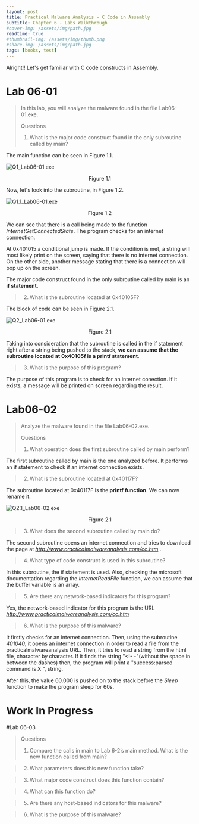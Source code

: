 ```yaml
---
layout: post
title: Practical Malware Analysis - C Code in Assembly
subtitle: Chapter 6 - Labs Walkthrough
#cover-img: /assets/img/path.jpg
readtime: true
#thumbnail-img: /assets/img/thumb.png
#share-img: /assets/img/path.jpg
tags: [books, test]
---
```


Alright!! Let's get familiar with C code constructs in Assembly. 

# Lab 06-01

> In this lab, you will analyze the malware found in the file Lab06-01.exe.
>
> Questions
>
> 1. What is the major code construct found in the only subroutine called by main?

The main function can be seen in Figure 1.1.

![Q1_Lab06-01.exe](/assets/img/PMA/Chapter_6/Lab6-1/Q1_Lab06-01.exe.png)
<p align="center"> Figure 1.1 </p>

Now, let's look into the subroutine, in Figure 1.2.

![Q1.1_Lab06-01.exe](/assets/img/PMA/Chapter_6/Lab6-1/Q1.1_Lab06-01.exe.png)
<p align="center"> Figure 1.2 </p>


We can see that there is a call being made to the function _InternetGetConnectedState_. The program checks for an internet connection. 

At 0x401015 a conditional jump is made. If the condition is met, a string will most likely print on the screen, saying that there is no internet connection. On the other side, another message stating that there is a connection will pop up on the screen.

The major code construct found in the only subroutine called by main is an **if statement**. 



> 2. What is the subroutine located at 0x40105F?

The block of code can be seen in Figure 2.1.

![Q2_Lab06-01.exe](/assets/img/PMA/Chapter_6/Lab6-1/Q2_Lab06-01.exe.png)
<p align="center"> Figure 2.1 </p>


Taking into consideration that the subroutine is called in the if statement right after a string being pushed to the stack, **we can assume that the subroutine located at 0x40105f is a printf statement**.



> 3. What is the purpose of this program?

The purpose of this program is to check for an internet conection. If it exists, a message will be printed on screen regarding the result.


# Lab06-02

> Analyze the malware found in the file Lab06-02.exe.
>
> Questions
> 1. What operation does the first subroutine called by main perform?

The first subroutine called by main is the one analyzed before. It performs an if statement to check if an internet connection exists.


> 2. What is the subroutine located at 0x40117F?

The subroutine located at 0x40117F is the **printf function**. We can now rename it.

![Q2.1_Lab06-02.exe](/assets/img/PMA/Chapter_6/Lab6-2/Q2.1_Lab06-02.exe.png)
<p align="center"> Figure 2.1 </p>


> 3. What does the second subroutine called by main do?

The second subroutine opens an internet connection and tries to download the page at _http://www.practicalmalwareanalysis.com/cc.htm_ .


> 4. What type of code construct is used in this subroutine?

In this subroutine, the if statement is used. Also, checking the microsoft documentation regarding the _InternetReadFile_ function, we can assume that the buffer variable is an array.


> 5. Are there any network-based indicators for this program?

Yes, the network-based indicator for this program is the URL _http://www.practicalmalwareanalysis.com/cc.htm_


> 6. What is the purpose of this malware?

It firstly checks for an internet connection. Then, using the subroutine _401040_, it opens an internet connection in order to read a file from the practicalmalwareanalysis URL. Then, it tries to read a string from the html file, character by character. If it finds the string "<!- -"(without the space in between the dashes) then, the program will print a "success:parsed command is X ", string. 

After this, the value 60.000 is pushed on to the stack before the _Sleep_ function to make the program sleep for 60s.


# __Work In Progress__

#Lab 06-03

> Questions
>
> 1. Compare the calls in main to Lab 6-2’s main method. What is the new function called from main?



> 2. What parameters does this new function take?





> 3. What major code construct does this function contain?





> 4. What can this function do?





> 5. Are there any host-based indicators for this malware?




> 6. What is the purpose of this malware?
